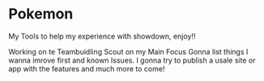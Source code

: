 # Pokemon
My Tools to help my experience with showdown, enjoy!!

Working on te Teambuidling Scout on my Main Focus
Gonna list things I wanna imrove first and known Issues. 
I gonna try to publish a usale site or app with the features and much more to come!
